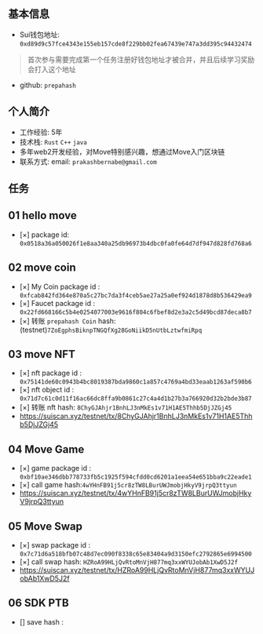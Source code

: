 ## 基本信息
- Sui钱包地址: `0xd89d9c57fce4343e155eb157cde8f229bb02fea67439e747a3dd395c94432474`
> 首次参与需要完成第一个任务注册好钱包地址才被合并，并且后续学习奖励会打入这个地址
- github: `prepahash`

## 个人简介
- 工作经验: 5年
- 技术栈: `Rust` `C++` `java`
- 多年web2开发经验，对Move特别感兴趣，想通过Move入门区块链
- 联系方式: email: `prakashbernabe@gmail.com` 

## 任务

##   01 hello move  
- [×] package id: `0x0518a36a050026f1e8aa340a25db96973b4dbc0fa0fe64d7df947d828fd768a6`

##   02 move coin
- [×] My Coin package id : `0xfcab842fd364e870a5c27bc7da3f4ceb5ae27a25a0ef924d1878d8b536429ea9`
- [×] Faucet package id : `0x22fd668166c5b4e0254077003e9616f804c6fbef8d2e3a2c5d49bcd87deca8b7`
- [×] 转账 `prepahash Coin` hash: (testnet)`7ZoEgphsBiknpTNGQfXg28GoNiikD5nUtbLztwfmiRpq`

##   03 move NFT
- [×] nft package id : `0x75141de60c0943b4bc8019387bda9860c1a857c4769a4bd33eaab1263af590b6`
- [×] nft object id : `0x71d7c61c0d11f16ac66dc8ffa9b0861c27c4a4d1b27b3a766920d32b2bde3b87`
- [×] 转账 nft  hash: `8ChyGJAhjr1BnhLJ3nMkEs1v71H1AE5Thhb5DjJZGj45`
- https://suiscan.xyz/testnet/tx/8ChyGJAhjr1BnhLJ3nMkEs1v71H1AE5Thhb5DjJZGj45

##   04 Move Game
- [×] game package id : `0xbf10ae346dbb778733fb5c1925f594cfdd0cd6201a1eea54e651bba9c22eade1`
- [×] call game hash:`4wYHnFB91j5cr8zTW8LBurUWJmobjHkyV9jrpQ3ttyun`
- https://suiscan.xyz/testnet/tx/4wYHnFB91j5cr8zTW8LBurUWJmobjHkyV9jrpQ3ttyun

##   05 Move Swap
- [×] swap package id :  `0x7c71d6a518bfb07c48d7ec090f8338c65e83404a9d3150efc2792865e6994500`
- [×] call swap hash: `HZRoA99HLjQvRtoMnVjH877mq3xxWYUJobAb1XwD5J2f`
- https://suiscan.xyz/testnet/tx/HZRoA99HLjQvRtoMnVjH877mq3xxWYUJobAb1XwD5J2f

##   06 SDK PTB
- [] save hash :
